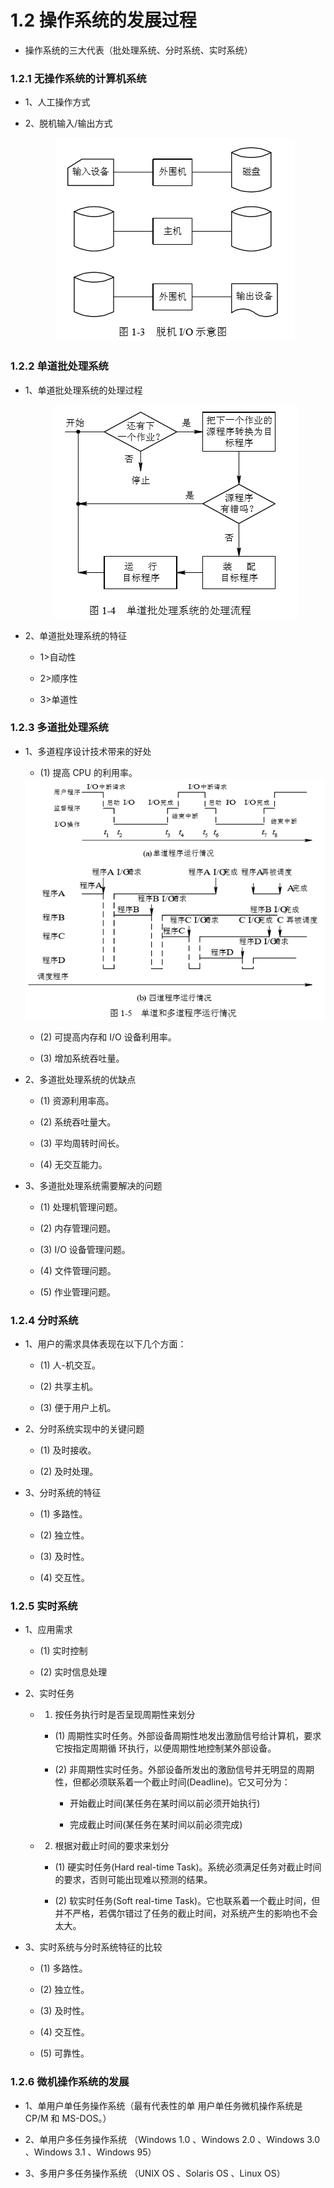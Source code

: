 # 1.2 操作系统的发展过程

* 操作系统的三大代表（批处理系统、分时系统、实时系统）

### 1.2.1 无操作系统的计算机系统

* 1、人工操作方式

* 2、脱机输入/输出方式

    <div align="center"><img src="./img/脱机IO示意图.png"/></div>

### 1.2.2 单道批处理系统

* 1、单道批处理系统的处理过程

    <div align="center"><img src="./img/单道批处理系统的处理流程.png"/></div>

* 2、单道批处理系统的特征

    * 1>自动性
    
    * 2>顺序性
    
    * 3>单道性

### 1.2.3 多道批处理系统

* 1、多道程序设计技术带来的好处

    * (1) 提高 CPU 的利用率。

    <div align="center"><img src="./img/单道和多道程序运行情况 .png"/></div>

    * (2) 可提高内存和 I/O 设备利用率。
    
    * (3) 增加系统吞吐量。

* 2、多道批处理系统的优缺点 

    * (1) 资源利用率高。
    
    * (2) 系统吞吐量大。
    
    * (3) 平均周转时间长。
    
    * (4) 无交互能力。

* 3、多道批处理系统需要解决的问题 

    * (1) 处理机管理问题。
    
    * (2) 内存管理问题。 
    
    * (3)  I/O 设备管理问题。 
    
    * (4) 文件管理问题。
    
    * (5) 作业管理问题。

### 1.2.4 分时系统 

* 1、用户的需求具体表现在以下几个方面： 

    * (1) 人-机交互。

    * (2) 共享主机。
    
    * (3) 便于用户上机。

* 2、分时系统实现中的关键问题

    * (1) 及时接收。
    
    * (2) 及时处理。

* 3、分时系统的特征 

    * (1) 多路性。
    
    * (2) 独立性。
    
    * (3) 及时性。
    
    * (4) 交互性。

### 1.2.5 实时系统

* 1、应用需求 

    * (1) 实时控制
    
    * (2) 实时信息处理

* 2、实时任务 

    * 1) 按任务执行时是否呈现周期性来划分 
    
        * (1) 周期性实时任务。外部设备周期性地发出激励信号给计算机，要求它按指定周期循 环执行，以便周期性地控制某外部设备。 
        
        * (2) 非周期性实时任务。外部设备所发出的激励信号并无明显的周期性，但都必须联系着一个截止时间(Deadline)。它又可分为：
        
             * 开始截止时间(某任务在某时间以前必须开始执行)
                
             * 完成截止时间(某任务在某时间以前必须完成)
             
    * 2) 根据对截止时间的要求来划分 
    
        * (1) 硬实时任务(Hard real-time Task)。系统必须满足任务对截止时间的要求，否则可能出现难以预测的结果。 
        
        * (2) 软实时任务(Soft real-time Task)。它也联系着一个截止时间，但并不严格，若偶尔错过了任务的截止时间，对系统产生的影响也不会太大。 

* 3、实时系统与分时系统特征的比较 

    * (1) 多路性。
    
    * (2) 独立性。
    
    * (3) 及时性。
    
    * (4) 交互性。
    
    * (5) 可靠性。

### 1.2.6  微机操作系统的发展

* 1、单用户单任务操作系统（最有代表性的单 用户单任务微机操作系统是 CP/M 和 MS-DOS。）

* 2、单用户多任务操作系统 （Windows 1.0 、Windows 2.0 、Windows 3.0 、Windows 3.1 、Windows 95）

* 3、多用户多任务操作系统 （UNIX OS 、Solaris OS 、Linux OS）
































